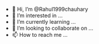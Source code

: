- 👋 Hi, I’m @Rahul1999chauhary
- 👀 I’m interested in ...
- 🌱 I’m currently learning ...
- 💞️ I’m looking to collaborate on ...
- 📫 How to reach me ...

<!---
Rahul1999chauhary/Rahul1999chauhary is a ✨ special ✨ repository because its `README.md` (this file) appears on your GitHub profile.
You can click the Preview link to take a look at your changes.
--->
